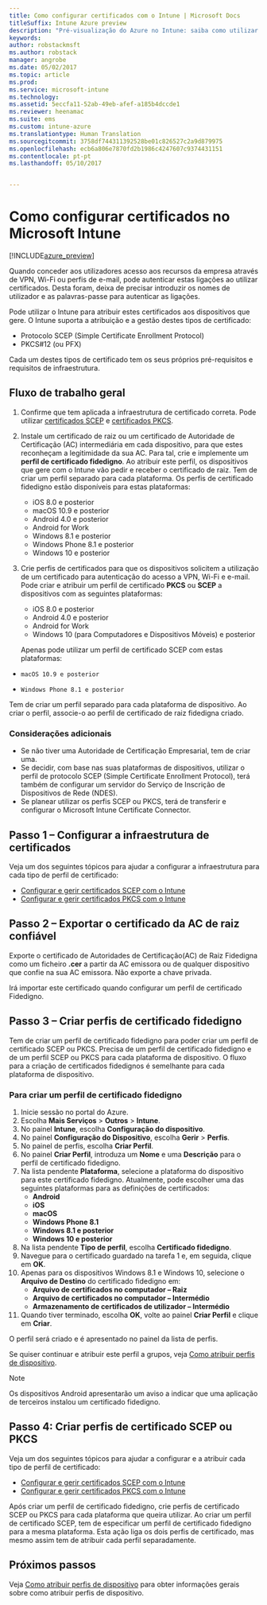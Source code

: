 ```yaml
---
title: Como configurar certificados com o Intune | Microsoft Docs
titleSuffix: Intune Azure preview
description: "Pré-visualização do Azure no Intune: saiba como utilizar o Intune para criar e atribuir certificados que o ajudam a proteger ligações Wi-Fi, VPN, entre outras."
keywords: 
author: robstackmsft
ms.author: robstack
manager: angrobe
ms.date: 05/02/2017
ms.topic: article
ms.prod: 
ms.service: microsoft-intune
ms.technology: 
ms.assetid: 5eccfa11-52ab-49eb-afef-a185b4dccde1
ms.reviewer: heenamac
ms.suite: ems
ms.custom: intune-azure
ms.translationtype: Human Translation
ms.sourcegitcommit: 3758df744311392528be01c826527c2a9d879975
ms.openlocfilehash: ecb6a806e7870fd2b1986c4247607c9374431151
ms.contentlocale: pt-pt
ms.lasthandoff: 05/10/2017


---
```


# <a name="how-to-configure-certificates-in-microsoft-intune"></a>Como configurar certificados no Microsoft Intune

[!INCLUDE[azure_preview](../includes/azure_preview.md)]

Quando conceder aos utilizadores acesso aos recursos da empresa através de VPN, Wi-Fi ou perfis de e-mail, pode autenticar estas ligações ao utilizar certificados. Desta foram, deixa de precisar introduzir os nomes de utilizador e as palavras-passe para autenticar as ligações.

Pode utilizar o Intune para atribuir estes certificados aos dispositivos que gere. O Intune suporta a atribuição e a gestão destes tipos de certificado:

- Protocolo SCEP (Simple Certificate Enrollment Protocol)
- PKCS#12 (ou PFX)

Cada um destes tipos de certificado tem os seus próprios pré-requisitos e requisitos de infraestrutura.

## <a name="general-workflow"></a>Fluxo de trabalho geral

1. Confirme que tem aplicada a infraestrutura de certificado correta. Pode utilizar [certificados SCEP](configure-certificate-infrastructure-for-scep.md) e [certificados PKCS](configure-certificate-infrastructure-for-pfx.md).
2. Instale um certificado de raiz ou um certificado de Autoridade de Certificação (AC) intermediária em cada dispositivo, para que estes reconheçam a legitimidade da sua AC. Para tal, crie e implemente um **perfil de certificado fidedigno**. Ao atribuir este perfil, os dispositivos que gere com o Intune vão pedir e receber o certificado de raiz. Tem de criar um perfil separado para cada plataforma. Os perfis de certificado fidedigno estão disponíveis para estas plataformas:
    - iOS 8.0 e posterior
    - macOS 10.9 e posterior
    - Android 4.0 e posterior
    - Android for Work
    - Windows 8.1 e posterior
    - Windows Phone 8.1 e posterior
    - Windows 10 e posterior
3. Crie perfis de certificados para que os dispositivos solicitem a utilização de um certificado para autenticação do acesso a VPN, Wi-Fi e e-mail. Pode criar e atribuir um perfil de certificado **PKCS** ou **SCEP** a dispositivos com as seguintes plataformas:
    - iOS 8.0 e posterior
    - Android 4.0 e posterior
    - Android for Work
    - Windows 10 (para Computadores e Dispositivos Móveis) e posterior

    Apenas pode utilizar um perfil de certificado SCEP com estas plataformas:

-     macOS 10.9 e posterior
-     Windows Phone 8.1 e posterior

Tem de criar um perfil separado para cada plataforma de dispositivo. Ao criar o perfil, associe-o ao perfil de certificado de raiz fidedigna criado.

### <a name="further-considerations"></a>Considerações adicionais

- Se não tiver uma Autoridade de Certificação Empresarial, tem de criar uma.
- Se decidir, com base nas suas plataformas de dispositivos, utilizar o perfil de protocolo SCEP (Simple Certificate Enrollment Protocol), terá também de configurar um servidor do Serviço de Inscrição de Dispositivos de Rede (NDES).
- Se planear utilizar os perfis SCEP ou PKCS, terá de transferir e configurar o Microsoft Intune Certificate Connector.


## <a name="step-1--configure-your-certificate-infrastructure"></a>Passo 1 – Configurar a infraestrutura de certificados

Veja um dos seguintes tópicos para ajudar a configurar a infraestrutura para cada tipo de perfil de certificado:

- [Configurar e gerir certificados SCEP com o Intune](configure-certificate-infrastructure-for-scep.md)
- [Configurar e gerir certificados PKCS com o Intune](configure-certificate-infrastructure-for-pfx.md)


## <a name="step-2---export-your-trusted-root-ca-certificate"></a>Passo 2 – Exportar o certificado da AC de raiz confiável

Exporte o certificado de Autoridades de Certificação(AC) de Raiz Fidedigna como um ficheiro **.cer** a partir da AC emissora ou de qualquer dispositivo que confie na sua AC emissora. Não exporte a chave privada.

Irá importar este certificado quando configurar um perfil de certificado Fidedigno.

## <a name="step-3-create-trusted-certificate-profiles"></a>Passo 3 – Criar perfis de certificado fidedigno
Tem de criar um perfil de certificado fidedigno para poder criar um perfil de certificado SCEP ou PKCS. Precisa de um perfil de certificado fidedigno e de um perfil SCEP ou PKCS para cada plataforma de dispositivo. O fluxo para a criação de certificados fidedignos é semelhante para cada plataforma de dispositivo.

### <a name="to-create-a-trusted-certificate-profile"></a>Para criar um perfil de certificado fidedigno

1. Inicie sessão no portal do Azure.
2. Escolha **Mais Serviços** > **Outros** > **Intune**.
3. No painel **Intune**, escolha **Configuração do dispositivo**.
2. No painel **Configuração do Dispositivo**, escolha **Gerir** > **Perfis**.
3. No painel de perfis, escolha **Criar Perfil**.
4. No painel **Criar Perfil**, introduza um **Nome** e uma **Descrição** para o perfil de certificado fidedigno.
5. Na lista pendente **Plataforma**, selecione a plataforma do dispositivo para este certificado fidedigno. Atualmente, pode escolher uma das seguintes plataformas para as definições de certificados:
    - **Android**
    - **iOS**
    - **macOS**
    - **Windows Phone 8.1**
    - **Windows 8.1 e posterior**
    - **Windows 10 e posterior**
6. Na lista pendente **Tipo de perfil**, escolha **Certificado fidedigno**.
7. Navegue para o certificado guardado na tarefa 1 e, em seguida, clique em **OK**.
8. Apenas para os dispositivos Windows 8.1 e Windows 10, selecione o **Arquivo de Destino** do certificado fidedigno em:
    - **Arquivo de certificados no computador – Raiz**
    - **Arquivo de certificados no computador – Intermédio**
    - **Armazenamento de certificados de utilizador – Intermédio**
8. Quando tiver terminado, escolha **OK**, volte ao painel **Criar Perfil** e clique em **Criar**.

O perfil será criado e é apresentado no painel da lista de perfis.

Se quiser continuar e atribuir este perfil a grupos, veja [Como atribuir perfis de dispositivo](how-to-assign-device-profiles.md).


> [!Note]
> Os dispositivos Android apresentarão um aviso a indicar que uma aplicação de terceiros instalou um certificado fidedigno.

## <a name="step-4-create-scep-or-pkcs-certificate-profiles"></a>Passo 4: Criar perfis de certificado SCEP ou PKCS

Veja um dos seguintes tópicos para ajudar a configurar e a atribuir cada tipo de perfil de certificado:

- [Configurar e gerir certificados SCEP com o Intune](configure-certificate-infrastructure-for-scep.md)
- [Configurar e gerir certificados PKCS com o Intune](configure-certificate-infrastructure-for-pfx.md)

Após criar um perfil de certificado fidedigno, crie perfis de certificado SCEP ou PKCS para cada plataforma que queira utilizar. Ao criar um perfil de certificado SCEP, tem de especificar um perfil de certificado fidedigno para a mesma plataforma. Esta ação liga os dois perfis de certificado, mas mesmo assim tem de atribuir cada perfil separadamente.


## <a name="next-steps"></a>Próximos passos
Veja [Como atribuir perfis de dispositivo](how-to-assign-device-profiles.md) para obter informações gerais sobre como atribuir perfis de dispositivo.

